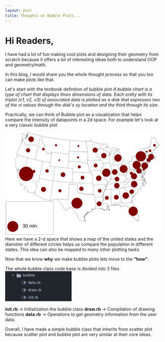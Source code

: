 ```yaml
---
layout: post
title: Thoughts on Bubble Plots...
---
```


# Hi Readers,  
I have had a lot of fun making cool plots and designing their geometry from
scratch because it offers a lot of interesting ideas both to understand
OOP and geometry/math.   

In this blog, I would share you the whole thought process so that you too can
make plots like that.

Let's start with the textbook definition of bubble plot
*A bubble chart is a type of chart that displays three dimensions of data. Each
entity with its triplet (v1, v2, v3) of associated data is plotted as a disk that
expresses two of the vi values through the disk's xy location and the third
through its size.*    

Practically, we can think of Bubble plot as a visualization that helps compare
the intensity of datapoints in a 2d space. For example let's look at a very classic
bubble plot     

![webjeda](https://raw.githubusercontent.com/Arafatk/hagura/gh-pages/images/11.png)
Here we have a 2-d space that shows a map of the united states and the diameter of
different circles helps us compare the population in different states.
This idea can also be mapped to many other plotting tasks

Now that we know **why** we make bubble plots lets move to the **"how"**.

The whole bubble class code base is divided into 3 files
![webjeda](https://raw.githubusercontent.com/Arafatk/hagura/gh-pages/images/12.png)

**init.rb** -> Initialization the bubble class
**draw.rb** -> Compilation of drawing functions
**data.rb** -> Operations to get geometry information from the user data.

Overall, I have made a simple bubble class that inherits from scatter plot because
scatter plot and bubble plot are very similar at their core ideas.
